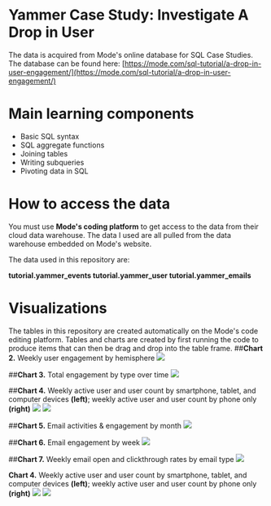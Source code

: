 # Yammer Case Study: Investigate A Drop in User

The data is acquired from Mode's online database for SQL Case Studies. The database can be found here:
[https://mode.com/sql-tutorial/a-drop-in-user-engagement/](https://mode.com/sql-tutorial/a-drop-in-user-engagement/)

# Main learning components

* Basic SQL syntax
* SQL aggregate functions
* Joining tables
* Writing subqueries
* Pivoting data in SQL

# How to access the data

You must use **Mode's coding platform** to get access to the data from their cloud data warehouse. The data I used are all pulled from the data warehouse embedded on Mode's website.

The data used in this repository are:

**tutorial.yammer_events
tutorial.yammer_user
tutorial.yammer_emails**

# Visualizations
The tables in this repository are created automatically on the Mode's code editing platform. Tables and charts are created by first running the code to produce items that can then be drag and drop into the table frame.
##**Chart 2.** Weekly user engagement by hemisphere
![](https://cdn-images-1.medium.com/max/2160/1*KRq0t95UJAmotCXT4_QvYg.png)

##**Chart 3.** Total engagement by type over time
![](https://cdn-images-1.medium.com/max/2160/1*3nj68wlEAf79b-EYI49lhA.png)


##**Chart 4.** Weekly active user and user count by smartphone, tablet, and computer devices **(left)**; weekly active user and user count by phone only **(right)**
![](https://cdn-images-1.medium.com/max/2160/1*VqCRnqMcTyqHbzy4AKNggA.png)
![](https://cdn-images-1.medium.com/max/2160/1*nLf-oqkLzKrfX4E1cAsM9g.png)


##**Chart 5.** Email activities & engagement by month
![](https://cdn-images-1.medium.com/max/2160/1*cO-sgSllFU7-8MDe479F2Q.png)

 ##**Chart 6.** Email engagement by week
![](https://cdn-images-1.medium.com/max/2160/1*ul77FrhmWYeqALxY25JvSA.png)

 ##**Chart 7.** Weekly email open and clickthrough rates by email type
![](https://cdn-images-1.medium.com/max/2160/1*KAm8Ppv0b7c4uYY0N2mm1A.png)



**Chart 4.** Weekly active user and user count by smartphone, tablet, and computer devices **(left)**; weekly active user and user count by phone only **(right)**
![](https://cdn-images-1.medium.com/max/2160/1*VqCRnqMcTyqHbzy4AKNggA.png)
![](https://cdn-images-1.medium.com/max/2160/1*nLf-oqkLzKrfX4E1cAsM9g.png)

